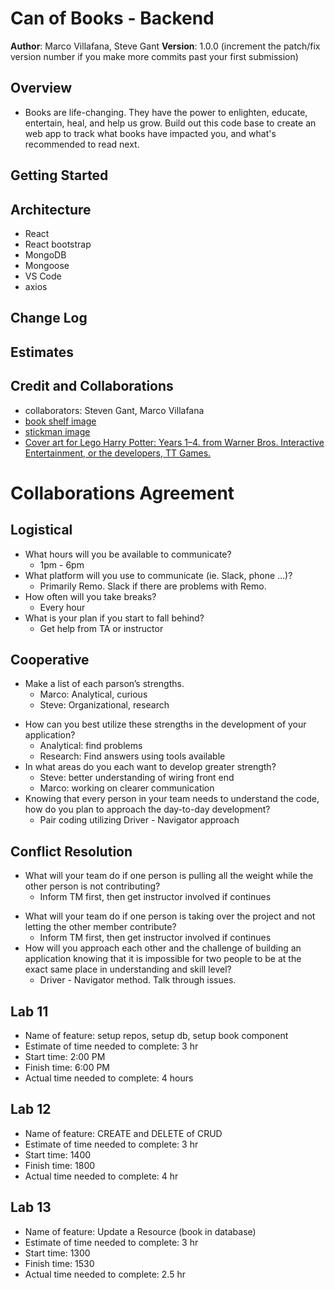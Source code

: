 # Can of Books - Backend

**Author**: Marco Villafana, Steve Gant
**Version**: 1.0.0 (increment the patch/fix version number if you make more commits past your first submission)

## Overview
<!-- Provide a high level overview of what this application is and why you are building it, beyond the fact that it's an assignment for this class. (i.e. What's your problem domain?) -->
+ Books are life-changing. They have the power to enlighten, educate, entertain, heal, and help us grow. Build out this code base to create an web app to track what books have impacted you, and what's recommended to read next.

## Getting Started
<!-- What are the steps that a user must take in order to build this app on their own machine and get it running? -->

## Architecture
<!-- Provide a detailed description of the application design. What technologies (languages, libraries, etc) you're using, and any other relevant design information. -->
+ React
+ React bootstrap
+ MongoDB
+ Mongoose
+ VS Code
+ axios

## Change Log
<!-- Use this area to document the iterative changes made to your application as each feature is successfully implemented. Use time stamps. Here's an example:

01-01-2001 4:59pm - Application now has a fully-functional express server, with a GET route for the location resource. -->

## Estimates
<!-- See below -->

## Credit and Collaborations
<!-- Give credit (and a link) to other people or resources that helped you build this application. -->
+ collaborators: Steven Gant, Marco Villafana
+ [book shelf image](https://ychef.files.bbci.co.uk/976x549/p03gg1lc.jpg)
+ [stickman image](https://thumb.ac-illust.com/c7/c7451b519c84650c09058605676949a2_t.jpeg)
+ [Cover art for Lego Harry Potter: Years 1–4. from Warner Bros. Interactive Entertainment, or the developers, TT Games. ](https://upload.wikimedia.org/wikipedia/en/9/96/Lego_potter_cover.jpg)

# Collaborations Agreement

## Logistical

+ What hours will you be available to communicate?
  + 1pm - 6pm
+ What platform will you use to communicate (ie. Slack, phone …)?
  + Primarily Remo. Slack if there are problems with Remo.
+ How often will you take breaks?
  + Every hour
+ What is your plan if you start to fall behind?
  + Get help from TA or instructor

## Cooperative

- Make a list of each parson’s strengths.
  + Marco: Analytical, curious
  + Steve: Organizational, research
+ How can you best utilize these strengths in the development of your application?
  + Analytical: find problems
  + Research: Find answers using tools available
+ In what areas do you each want to develop greater strength?
  + Steve: better understanding of wiring front end
  + Marco: working on clearer communication
+ Knowing that every person in your team needs to understand the code, how do you plan to approach the day-to-day development?
  + Pair coding utilizing Driver - Navigator approach

## Conflict Resolution

- What will your team do if one person is pulling all the weight while the other person is not contributing?
  + Inform TM first, then get instructor involved if continues

+ What will your team do if one person is taking over the project and not letting the other member contribute?
  + Inform TM first, then get instructor involved if continues
+ How will you approach each other and the challenge of building an application knowing that it is impossible for two people to be at the exact same place in understanding and skill level?
  + Driver - Navigator method. Talk through issues.

## Lab 11

+ Name of feature: setup repos, setup db, setup book component
+ Estimate of time needed to complete: 3 hr
+ Start time: 2:00 PM
+ Finish time: 6:00 PM
+ Actual time needed to complete: 4 hours

## Lab 12

+ Name of feature: CREATE and DELETE of CRUD
+ Estimate of time needed to complete: 3 hr
+ Start time: 1400
+ Finish time: 1800
+ Actual time needed to complete: 4 hr

## Lab 13

+ Name of feature: Update a Resource (book in database)
+ Estimate of time needed to complete: 3 hr
+ Start time: 1300
+ Finish time: 1530
+ Actual time needed to complete: 2.5 hr